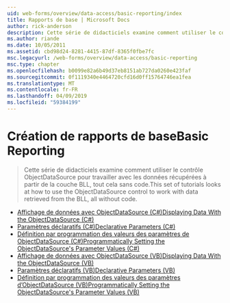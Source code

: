 ```yaml
---
uid: web-forms/overview/data-access/basic-reporting/index
title: Rapports de base | Microsoft Docs
author: rick-anderson
description: Cette série de didacticiels examine comment utiliser le contrôle ObjectDataSource pour travailler avec les données récupérées à partir de la couche BLL, tout cela sans code.
ms.author: riande
ms.date: 10/05/2011
ms.assetid: cbd98d24-8281-4415-87df-8365f0fbe7fc
msc.legacyurl: /web-forms/overview/data-access/basic-reporting
msc.type: chapter
ms.openlocfilehash: b0099e82a6b49d37eb8151ab727da0260e423faf
ms.sourcegitcommit: 0f1119340e4464720cfd16d0ff15764746ea1fea
ms.translationtype: MT
ms.contentlocale: fr-FR
ms.lasthandoff: 04/09/2019
ms.locfileid: "59384199"
---
```

# <a name="basic-reporting"></a><span data-ttu-id="aa88d-103">Création de rapports de base</span><span class="sxs-lookup"><span data-stu-id="aa88d-103">Basic Reporting</span></span>

> <span data-ttu-id="aa88d-104">Cette série de didacticiels examine comment utiliser le contrôle ObjectDataSource pour travailler avec les données récupérées à partir de la couche BLL, tout cela sans code.</span><span class="sxs-lookup"><span data-stu-id="aa88d-104">This set of tutorials looks at how to use the ObjectDataSource control to work with data retrieved from the BLL, all without code.</span></span>


- [<span data-ttu-id="aa88d-105">Affichage de données avec ObjectDataSource (C#)</span><span class="sxs-lookup"><span data-stu-id="aa88d-105">Displaying Data With the ObjectDataSource (C#)</span></span>](displaying-data-with-the-objectdatasource-cs.md)
- [<span data-ttu-id="aa88d-106">Paramètres déclaratifs (C#)</span><span class="sxs-lookup"><span data-stu-id="aa88d-106">Declarative Parameters (C#)</span></span>](declarative-parameters-cs.md)
- [<span data-ttu-id="aa88d-107">Définition par programmation des valeurs des paramètres de ObjectDataSource (C#)</span><span class="sxs-lookup"><span data-stu-id="aa88d-107">Programmatically Setting the ObjectDataSource's Parameter Values (C#)</span></span>](programmatically-setting-the-objectdatasource-s-parameter-values-cs.md)
- [<span data-ttu-id="aa88d-108">Affichage de données avec ObjectDataSource (VB)</span><span class="sxs-lookup"><span data-stu-id="aa88d-108">Displaying Data With the ObjectDataSource (VB)</span></span>](displaying-data-with-the-objectdatasource-vb.md)
- [<span data-ttu-id="aa88d-109">Paramètres déclaratifs (VB)</span><span class="sxs-lookup"><span data-stu-id="aa88d-109">Declarative Parameters (VB)</span></span>](declarative-parameters-vb.md)
- [<span data-ttu-id="aa88d-110">Définition par programmation des valeurs des paramètres d’ObjectDataSource (VB)</span><span class="sxs-lookup"><span data-stu-id="aa88d-110">Programmatically Setting the ObjectDataSource's Parameter Values (VB)</span></span>](programmatically-setting-the-objectdatasource-s-parameter-values-vb.md)

